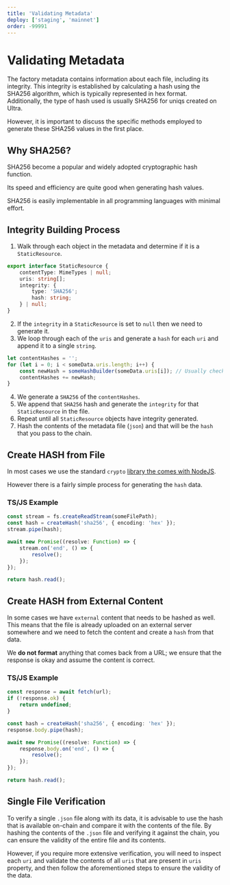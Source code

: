 ```yaml
---
title: 'Validating Metadata'
deploy: ['staging', 'mainnet']
order: -99991
---
```



# Validating Metadata

The factory metadata contains information about each file, including its integrity. This integrity is established by calculating a hash using the SHA256 algorithm, which is typically represented in hex format. Additionally, the type of hash used is usually SHA256 for uniqs created on Ultra.

However, it is important to discuss the specific methods employed to generate these SHA256 values in the first place.

## Why SHA256?

SHA256 become a popular and widely adopted cryptographic hash function. 

Its speed and efficiency are quite good when generating hash values.

SHA256 is easily implementable in all programming languages with minimal effort.

## Integrity Building Process

1. Walk through each object in the metadata and determine if it is a `StaticResource`.

```ts
export interface StaticResource {
    contentType: MimeTypes | null;
    uris: string[];
    integrity: {
        type: 'SHA256';
        hash: string;
    } | null;
}
```

2. If the `integrity` in a `StaticResource` is set to `null` then we need to generate it.
3. We loop through each of the `uris` and generate a `hash` for each `uri` and append it to a single `string`.

```ts
let contentHashes = '';
for (let i = 0; i < someData.uris.length; i++) {
    const newHash = someHashBuilder(someData.uris[i]); // Usually checks if local or external
    contentHashes += newHash;
}
```

4. We generate a `SHA256` of the `contentHashes`.
5. We append that `SHA256` hash and generate the `integrity` for that `StaticResource` in the file.
6. Repeat until all `StaticResource` objects have integrity generated.
7. Hash the contents of the metadata file (`json`) and that will be the `hash` that you pass to the chain.

## Create HASH from File

In most cases we use the standard `crypto` [library the comes with NodeJS](https://nodejs.org/api/crypto.html#class-hash).

However there is a fairly simple process for generating the `hash` data.

### TS/JS Example

```ts
const stream = fs.createReadStream(someFilePath);
const hash = createHash('sha256', { encoding: 'hex' });
stream.pipe(hash);

await new Promise((resolve: Function) => {
    stream.on('end', () => {
        resolve();
    });
});

return hash.read();
```

## Create HASH from External Content

In some cases we have `external` content that needs to be hashed as well. This means that the file is already uploaded on an external server somewhere and we need to fetch the content and create a `hash` from that data.

We **do not format** anything that comes back from a URL; we ensure that the response is okay and assume the content is correct.

### TS/JS Example

```ts
const response = await fetch(url);
if (!response.ok) {
    return undefined;
}

const hash = createHash('sha256', { encoding: 'hex' });
response.body.pipe(hash);

await new Promise((resolve: Function) => {
    response.body.on('end', () => {
        resolve();
    });
});

return hash.read();
```

## Single File Verification

To verify a single `.json` file along with its data, it is advisable to use the hash that is available on-chain and compare it with the contents of the file. By hashing the contents of the `.json` file and verifying it against the chain, you can ensure the validity of the entire file and its contents. 

However, if you require more extensive verification, you will need to inspect each `uri` and validate the contents of all `uris` that are present in `uris` property, and then follow the aforementioned steps to ensure the validity of the data.
